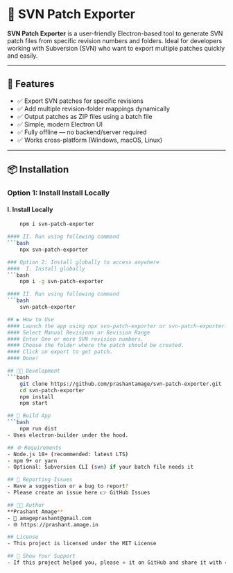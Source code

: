 # 🔧 SVN Patch Exporter

**SVN Patch Exporter** is a user-friendly Electron-based tool to generate SVN patch files from specific revision numbers and folders. Ideal for developers working with Subversion (SVN) who want to export multiple patches quickly and easily.

---

## 🚀 Features

- ✅ Export SVN patches for specific revisions
- ✅ Add multiple revision-folder mappings dynamically
- ✅ Output patches as ZIP files using a batch file
- ✅ Simple, modern Electron UI
- ✅ Fully offline — no backend/server required
- ✅ Works cross-platform (Windows, macOS, Linux)

---

## 📦 Installation

### Option 1: Install Install Locally
####  I. Install Locally
```bash
    npm i svn-patch-exporter

#### II. Run using following command
```bash
    npx svn-patch-exporter

### Option 2: Install globally to access anywhere
####  I. Install globally
```bash
    npm i -g svn-patch-exporter

#### II. Run using following command
```bash
    svn-patch-exporter

## ▶️ How to Use
#### Launch the app using npx svn-patch-exporter or svn-patch-exporter.
#### Select Manual Revisions or Revision Range
#### Enter One or more SVN revision numbers.
#### Choose the folder where the patch should be created.
#### Click on export to get patch.
#### Done!

## 🧑‍💻 Development
```bash
    git clone https://github.com/prashantamage/svn-patch-exporter.git
    cd svn-patch-exporter
    npm install
    npm start

## 🧪 Build App
```bash
    npm run dist
- Uses electron-builder under the hood.

## ⚙️ Requirements
- Node.js 18+ (recommended: latest LTS)
- npm 9+ or yarn
- Optional: Subversion CLI (svn) if your batch file needs it

## 🐛 Reporting Issues
- Have a suggestion or a bug to report?
- Please create an issue here 👉 GitHub Issues

## 👨‍💻 Author
**Prashant Amage**
- 📧 amageprashant@gmail.com
- 🌐 https://prashant.amage.in

## License
- This project is licensed under the MIT License

## 🌟 Show Your Support
- If this project helped you, please ⭐ it on GitHub and share it with others!
